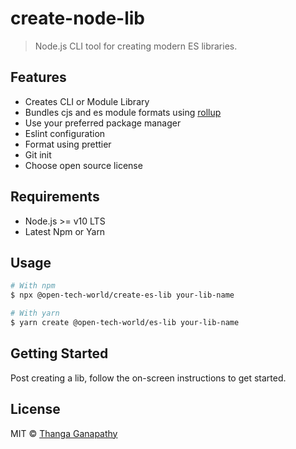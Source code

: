 # create-node-lib

> Node.js CLI tool for creating modern ES libraries.

## Features

- Creates CLI or Module Library
- Bundles cjs and es module formats using [rollup](https://github.com/rollup/rollup)
- Use your preferred package manager
- Eslint configuration
- Format using prettier
- Git init
- Choose open source license

## Requirements

- Node.js >= v10 LTS
- Latest Npm or Yarn

## Usage

```bash
# With npm
$ npx @open-tech-world/create-es-lib your-lib-name

# With yarn
$ yarn create @open-tech-world/es-lib your-lib-name
```

## Getting Started

Post creating a lib, follow the on-screen instructions to get started.

## License

MIT © [Thanga Ganapathy](https://github.com/ganapathy888)
